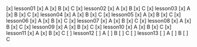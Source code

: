[x] lesson01
  [x] A
  [x] B
  [x] C
[x] lesson02
  [x] A
  [x] B
  [x] C
[x] lesson03
  [x] A
  [x] B
  [x] C
[x] lesson04
  [x] A
  [x] B
  [x] C
[x] lesson05
  [x] A
  [x] B
  [x] C
[x] lesson06
  [x] A
  [x] B
  [x] C
[x] lesson07
  [x] A
  [x] B
  [x] C
[x] lesson08
  [x] A
  [x] B
  [x] C
[x] lesson09
  [x] A
  [x] B
  [x] C
[x] lesson10
  [x] A
  [x] B
  [x] C
[x] lesson11
  [x] A
  [x] B
  [x] C
[ ] lesson12
  [ ] A
  [ ] B
  [ ] C
[ ] lesson13
  [ ] A
  [ ] B
  [ ] C
